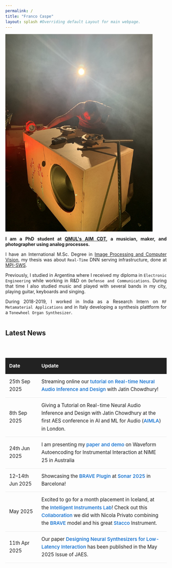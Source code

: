 ```yaml
---
permalink: /
title: "Franco Caspe"
layout: splash #Overriding default Layout for main webpage.
---
```



<div style="display:flex; align-items:flex-start; flex-wrap:wrap; justify-content:left"> 
	<img style="padding-right:30px" src="/assets/images/40k2.jpeg" width="460px/">
	<div style="min-width:30px; max-width: 770px;flex-shrink:1">
	<p align="justify"><b>I am a PhD student at <a href="https://www.aim.qmul.ac.uk/">QMUL's AIM CDT</a>, a musician, maker, and photographer using analog processes.</b>
    </p>
    <p align="justify"> 
    I have an International M.Sc. Degree in <a href="http://ipcv.eu/">Image Processing and Computer Vision</a>, my thesis was about <code>Real-Time</code> DNN serving infrastructure, done at <a href="https://www.mpi-sws.org/">MPI-SWS</a>.
    </p>
    <p align="justify">
    Previously, I studied in Argentina where I received my diploma in <code>Electronic Engineering</code> while working in R&D on <code>Defense and Communications</code>.
    During that time I also studied music and played with several bands in my city, playing guitar, keyboards and singing.</p>
    <p align="justify"> 
    During 2018-2019, I worked in India as a Research Intern on <code>RF Metamaterial Applications</code>
    and in Italy developing a synthesis plattform for a <code>Tonewheel Organ Synthesizer</code>.
    </p>

</div>


<style>
/* Scoped only to .news-table so it won’t conflict */
.news-wrapper {
  width: 100%;
  margin-top: 2rem;
  overflow-x: auto; /* scrolls horizontally on small screens */
}

.news-table {
  width: 100%;
  border-collapse: collapse;
  font-size: 0.95rem;
  line-height: 1.6;
  margin-bottom: 1.5rem;
}

.news-table thead th {
  background: #222;
  color: #fff;
  padding: 0.75rem;
  text-align: left;
}

.news-table td {
  padding: 0.75rem;
  border-bottom: 1px solid #eaeaea;
}

.news-table tr:hover {
  background-color: #f9f9f9;
}

.news-table a {
  color: #0066cc;
  text-decoration: none;
  font-weight: 500;
}

.news-table a:hover {
  text-decoration: underline;
}

/* Mobile: make table font smaller and paddings tighter */
@media (max-width: 600px) {
  .news-table {
    font-size: 0.85rem;
  }
  .news-table th,
  .news-table td {
    padding: 0.5rem;
  }
}
</style>

<h2>Latest News</h2>
<div class="news-wrapper">
  <table class="news-table">
    <thead>
      <tr>
        <th style="width: 20%;">Date</th>
        <th style="width: 80%;">Update</th>
      </tr>
    </thead>
    <tbody>
      <tr>
        <td>25th Sep 2025</td>
        <td>
          Streaming online our <a href="/workshop/rt_neural_audio/"> tutorial on Real-time Neural Audio Inference and Design</a> with Jatin Chowdhury!
        </td>
      </tr>
      <tr>
        <td>8th Sep 2025</td>
        <td>
          Giving a Tutorial on Real-time Neural Audio Inference and Design with Jatin Chowdhury at the first AES conference in AI and ML for Audio 
          (<a href="https://aes2.org/events-calendar/2025-aes-international-conference-on-artificial-intelligence-and-machine-learning-for-audio/">AIMLA</a>) in London.
        </td>
      </tr>
      <tr>
        <td>24th Jun 2025</td>
        <td>
          I am presenting my <a href="https://instrumentslab.org/data/andrew/caspe_nime2025.pdf">paper and demo</a> on Waveform Autoencoding for Instrumental Interaction at NIME 25 in Australia
        </td>
      </tr>
      <tr>
        <td>12–14th Jun 2025</td>
        <td>
          Showcasing the <a href="https://fcaspe.github.io/BravePlugin">BRAVE Plugin</a> at <a href="https://sonar.es/">Sonar 2025</a> in Barcelona!
        </td>
      </tr>
      <tr>
        <td>May 2025</td>
        <td>
          Excited to go for a month placement in Iceland, at the <a href="https://iil.is/">Intelligent Instruments Lab</a>!  
          Check out this <a href="#">Collaboration</a> we did with Nicola Privato combining the 
          <a href="https://fcaspe.github.io/brave">BRAVE</a> model and his great 
          <a href="https://nicolaprivato.com/stacco">Stacco</a> Instrument.
        </td>
      </tr>
      <tr>
        <td>11th Apr 2025</td>
        <td>
          Our paper <a href="https://fcaspe.github.io/brave/">Designing Neural Synthesizers for Low-Latency Interaction</a> has been published in the May 2025 Issue of JAES.
        </td>
      </tr>
    </tbody>
  </table>
</div>
